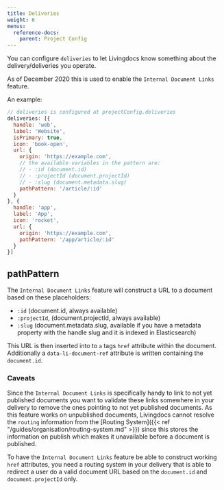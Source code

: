 ```yaml
---
title: Deliveries
weight: 6
menus:
  reference-docs:
    parent: Project Config
---
```

You can configure `deliveries` to let Livingdocs know something about the delivery/deliveries you operate.

As of December 2020 this is used to enable the `Internal Document Links` feature.

An example:
```js
// deliveries is configured at projectConfig.deliveries
deliveries: [{
  handle: 'web',
  label: 'Website',
  isPrimary: true,
  icon: 'book-open',
  url: {
    origin: 'https://example.com',
    // the available variables in the pattern are:
    // - :id (document.id)
    // - :projectId (document.projectId)
    // - :slug (document.metadata.slug)
    pathPattern: '/article/:id'
  }
}, {
  handle: 'app',
  label: 'App',
  icon: 'rocket',
  url: {
    origin: 'https://example.com',
    pathPattern: '/app/article/:id'
  }
}]
```

## pathPattern
The `Internal Document Links` feature will construct a URL to a document based on these placeholders:

- `:id` (document.id, always available)
- `:projectId`, (document.projectId, always available)
- `:slug` (document.metadata.slug, available if you have a metadata property with the handle slug and it is indexed in Elasticsearch)

This URL is then inserted into to `a` tags `href` attribute within the document.
Additionally a `data-li-document-ref` attribute is written containing the `document.id`.

### Caveats
Since the `Internal Document Links` is specifically handy to link to not yet published documents you want to validate these links somewhere in your delivery to remove the ones pointing to not yet published documents.
As this feature works on unpublished documents, Livingdocs cannot resolve the `routing` information from the [Routing System]({{< ref "/guides/organisation/routing-system.md" >}}) since this stores the information on publish which makes it unavailable before a document is published.

To have the `Internal Document Links` feature be able to construct working `href` attributes, you need a routing system in your delivery that is able to redirect a user do a valid document URL based on the `document.id` and `document.projectId` only.
